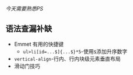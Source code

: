 *今天需要熟悉PS*

## 语法查漏补缺

- Emmet 有用的快捷键
  - `ul>li[id=...$]{...$}*5`-使用`$`添加升序数字
- `vertical-align`-行内、行内块级元素垂直布局
- 滑动门技巧